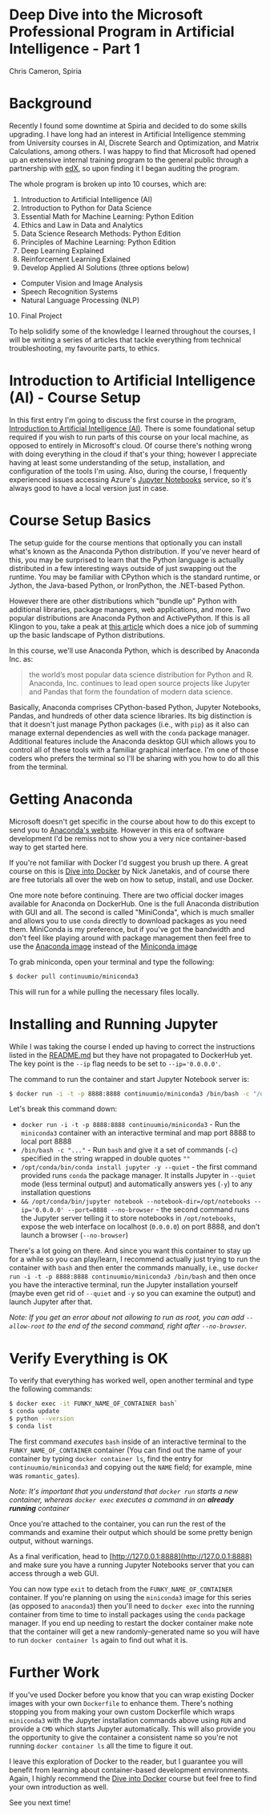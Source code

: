 Deep Dive into the Microsoft Professional Program in Artificial Intelligence - Part 1
=====================
Chris Cameron, Spiria

# Background

Recently I found some downtime at Spiria and decided to do some skills upgrading. I have long had an interest in Artificial Intelligence stemming from University courses in AI, Discrete Search and Optimization, and Matrix Calculations, among others. I was happy to find that Microsoft had opened up an extensive internal training program to the general public through a partnership with [edX](https://www.edx.org), so upon finding it I began auditing the program.

The whole program is broken up into 10 courses, which are:

1. Introduction to Artificial Intelligence (AI)
2. Introduction to Python for Data Science
3. Essential Math for Machine Learning: Python Edition
4. Ethics and Law in Data and Analytics
5. Data Science Research Methods: Python Edition
6. Principles of Machine Learning: Python Edition
7. Deep Learning Explained
8. Reinforcement Learning Exlained
9. Develop Applied AI Solutions (three options below)
  - Computer Vision and Image Analysis
  - Speech Recognition Systems
  - Natural Language Processing (NLP)
10. Final Project

To help solidify some of the knowledge I learned throughout the courses, I will be writing a series of articles that tackle everything from technical troubleshooting, my favourite parts, to ethics.

# Introduction to Artificial Intelligence (AI) - Course Setup

In this first entry I'm going to discuss the first course in the program, [Introduction to Artificial Intelligence (AI)](https://www.edx.org/course/introduction-artificial-intelligence-3). There is some foundational setup required if you wish to run parts of this course on your local machine, as opposed to entirely in Microsoft's cloud. Of course there's nothing wrong with doing everything in the cloud if that's your thing; however I appreciate having at least some understanding of the setup, installation, and configuration of the tools I'm using. Also, during the course, I frequently experienced issues accessing Azure's [Jupyter Notebooks](htttps://notebooks.azure.com) service, so it's always good to have a local version just in case.

# Course Setup Basics

The setup guide for the course mentions that optionally you can install what's known as the Anaconda Python distribution. If you've never heard of this, you may be surprised to learn that the Python language is actually distributed in a few interesting ways outside of just swapping out the runtime. You may be familiar with CPython which is the standard runtime, or Jython, the Java-based Python, or IronPython, the .NET-based Python.

However there are other distributions which "bundle up" Python with additional libraries, package managers, web applications, and more. Two popular distributions are Anaconda Python and ActivePython. If this is all Klingon to you, take a peak at [this article](https://www.infoworld.com/article/3267976/python/anaconda-cpython-pypy-and-more-know-your-python-distributions.html) which does a nice job of summing up the basic landscape of Python distributions.

In this course, we'll use Anaconda Python, which is described by Anaconda Inc. as:

> the world’s most popular data science distribution for Python and R. Anaconda, Inc. continues to lead open source projects like Jupyter and Pandas that form the foundation of modern data science.

Basically, Anaconda comprises CPython-based Python, Jupyter Notebooks, Pandas, and hundreds of other data science libraries. Its big distinction is that it doesn't just manage Python packages (i.e., with `pip`) as it also can manage external dependencies as well with the `conda` package manager. Additional features include the Anaconda desktop GUI which allows you to control all of these tools with a familiar graphical interface. I'm one of those coders who prefers the terminal so I'll be sharing with you how to do all this from the terminal.

# Getting Anaconda

Microsoft doesn't get specific in the course about how to do this except to send you to [Anaconda's website](https://anaconda.com). However in this era of software development I'd be remiss not to show you a very nice container-based way to get started here.

If you're not familiar with Docker I'd suggest you brush up there. A great course on this is [Dive into Docker](https://diveintodocker.com) by Nick Janetakis, and of course there are free tutorials all over the web on how to setup, install, and use Docker.

One more note before continuing. There are two official docker images available for Anaconda on DockerHub. One is the full Anaconda distribution with GUI and all. The second is called "MiniConda", which is much smaller and allows you to use `conda` directly to download packages as you need them. MiniConda is my preference, but if you've got the bandwidth and don't feel like playing around with package management then feel free to use the [Anaconda image](https://hub.docker.com/r/continuumio/anaconda3) instead of the [Miniconda image](https://hub.docker.com/r/continuumio/miniconda3)

To grab miniconda, open your terminal and type the following:

```bash
$ docker pull continuumio/miniconda3
```

This will run for a while pulling the necessary files locally.

# Installing and Running Jupyter

While I was taking the course I ended up having to correct the instructions listed in the [README.md](https://github.com/ContinuumIO/docker-images/tree/master/miniconda3) but they have not propagated to DockerHub yet. The key point is the `--ip` flag needs to be set to `--ip='0.0.0.0'`.

The command to run the container and start Jupyter Notebook server is:

```bash
$ docker run -i -t -p 8888:8888 continuumio/miniconda3 /bin/bash -c "/opt/conda/bin/conda install jupyter -y --quiet && mkdir /opt/notebooks && /opt/conda/bin/jupyter notebook --notebook-dir=/opt/notebooks --ip='0.0.0.0' --port=8888 --no-browser"
```

Let's break this command down:

- `docker run -i -t -p 8888:8888 continuumio/miniconda3` - Run the `miniconda3` container with an interactive terminal and map port 8888 to local port 8888
- `/bin/bash -c "..."` - Run `bash` and give it a set of commands (`-c`) specified in the string wrapped in double quotes `""`
- `/opt/conda/bin/conda install jupyter -y --quiet` - the first command provided runs `conda` the package manager. It installs Jupyter in `--quiet` mode (less terminal output) and automatically answers yes (`-y`) to any installation questions
- `&& /opt/conda/bin/jupyter notebook --notebook-dir=/opt/notebooks --ip='0.0.0.0' --port=8888 --no-browser` - the second command runs the Jupyter server telling it to store notebooks in `/opt/notebooks`, expose the web interface on localhost (`0.0.0.0`) on port 8888, and don't launch a browser (`--no-browser`)

There's a lot going on there. And since you want this container to stay up for a while so you can play/learn, I recommend actually just trying to run the container with `bash` and then enter the commands manually, i.e., use `docker run -i -t -p 8888:8888 continuumio/miniconda3 /bin/bash` and then once you have the interactive terminal, run the Jupyter installation yourself (maybe even get rid of `--quiet` and `-y` so you can examine the output) and launch Jupyter after that.

_Note: If you get an error about not allowing to run as root, you can add `--allow-root` to the end of the second command, right after `--no-browser`._

# Verify Everything is OK

To verify that everything has worked well, open another terminal and type the following commands:

```bash
$ docker exec -it FUNKY_NAME_OF_CONTAINER bash`
$ conda update
$ python --version
$ conda list
```

The first command _executes_ `bash` inside of an interactive terminal to the `FUNKY_NAME_OF_CONTAINER` container (You can find out the name of your container by typing `docker container ls`, find the entry for `continuumio/miniconda3` and copying out the `NAME` field; for example, mine was `romantic_gates`).

_Note: It's important that you understand that `docker run` starts a new container, whereas `docker exec` executes a command in an **already running** container_

Once you're attached to the container, you can run the rest of the commands and examine their output which should be some pretty benign output, without warnings.

As a final verification, head to [http://127.0.0.1:8888](http://127.0.0.1:8888) and make sure you have a running Jupyter Notebooks server that you can access through a web GUI.

You can now type `exit` to detach from the `FUNKY_NAME_OF_CONTAINER` container. If you're planning on using the `miniconda3` image for this series (as opposed to `anaconda3`) then you'll need to `docker exec` into the running container from time to time to install packages using the `conda` package manager. If you end up needing to restart the docker container make note that the container will get a new randomly-generated name so you will have to run `docker container ls` again to find out what it is.

# Further Work

If you've used Docker before you know that you can wrap existing Docker images with your own `Dockerfile` to enhance them. There's nothing stopping you from making your own custom Dockerfile which wraps `miniconda3` with the Jupyter installation commands above using `RUN` and provide a `CMD` which starts Jupyter automatically. This will also provide you the opportunity to give the container a consistent name so you're not running `docker container ls` all the time to figure it out.

I leave this exploration of Docker to the reader, but I guarantee you will benefit from learning about container-based development environments. Again, I highly recommend the [Dive into Docker](https://diveintodocker.com) course but feel free to find your own introduction as well.

See you next time!
